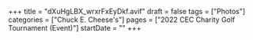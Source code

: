 +++
title = "dXuHgLBX_wrxrFxEyDkf.avif"
draft = false
tags = ["Photos"]
categories = ["Chuck E. Cheese's"]
pages = ["2022 CEC Charity Golf Tournament (Event)"]
startDate = ""
+++
